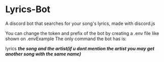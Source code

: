 # Lyrics-Bot
A discord bot that searches for your song's lyrics, made with discord.js

You can change the token and prefix of the bot by creating a .env file like shown on .envExample
The only command the bot has is:

lyrics ***the song and the artist(if u dont mention the artist you may get another song with the same name)***
